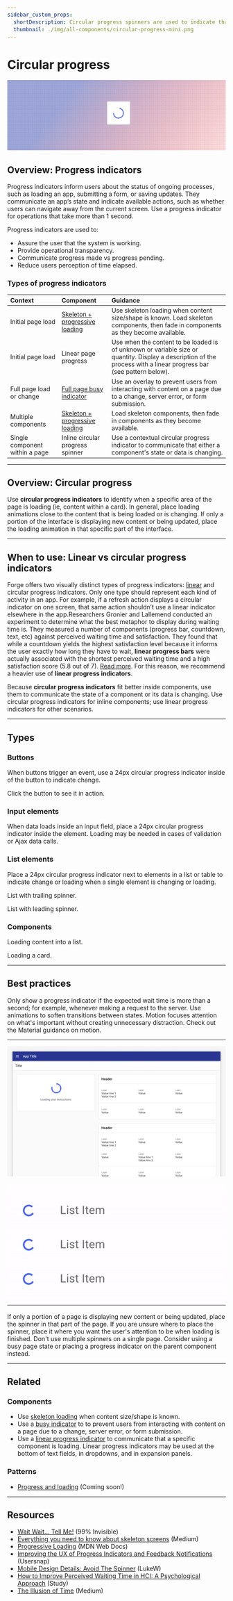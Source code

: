 ```yaml
---
sidebar_custom_props:
  shortDescription: Circular progress spinners are used to indicate that a particular element is loading within an interface.
  thumbnail: ./img/all-components/circular-progress-mini.png
---
```


# Circular progress

<ComponentVisual storybookUrl="https://forge.tylerdev.io/main/?path=/docs/components-circular-progress--docs">

![](./images/circular-progress.png)

</ComponentVisual>

## Overview: Progress indicators

Progress indicators inform users about the status of ongoing processes, such as loading an app, submitting a form, or saving updates. They communicate an app’s state and indicate available actions, such as whether users can navigate away from the current screen. Use a progress indicator for operations that take more than 1 second.

Progress indicators are used to:

- Assure the user that the system is working.
- Provide operational transparency.
- Communicate progress made vs progress pending.
- Reduce users perception of time elapsed.

### Types of progress indicators

| Context           | Component          | Guidance
| :-----------------| :----------------- | :----------------
| Initial page load |  [Skeleton + progressive loading](/components/progress-and-loading/skeleton)  | Use skeleton loading when content size/shape is known. Load skeleton components, then fade in components as they become available.
| Initial page load | Linear page progress | Use when the content to be loaded is of unknown or variable size or quantity. Display a description of the process with a linear progress bar (see pattern below).
| Full page load or change | [Full page busy indicator](/components/notifications-and-messages/busy-indicator) | Use an overlay to prevent users from interacting with content on a page due to a change, server error, or form submission.
| Multiple components | [Skeleton + progressive loading](/components/progress-and-loading/skeleton) | Load skeleton components, then fade in components as they become available.
| Single component within a page | Inline circular progress spinner | Use a contextual circular progress indicator to communicate that either a component's state or data is changing.

---

## Overview: Circular progress

Use **circular progress indicators** to identify when a specific area of the page is loading (ie, content within a card). In general, place loading animations close to the content that is being loaded or is changing. If only a portion of the interface is displaying new content or being updated, place the loading animation in that specific part of the interface.

---

## When to use: Linear vs circular progress indicators

Forge offers two visually distinct types of progress indicators: [linear](/components/progress-and-loading/linear-progress) and circular progress indicators. Only one type should represent each kind of activity in an app. For example, if a refresh action displays a circular indicator on one screen, that same action shouldn’t use a linear indicator elsewhere in the app.Researchers Gronier and Lallemend conducted an experiment to determine what the best metaphor to display during waiting time is. They measured a number of components (progress bar, countdown, text, etc) against perceived waiting time and satisfaction. They found that while a countdown yields the highest satisfaction level because it informs the user exactly how long they have to wait, **linear progress bars** were actually associated with the shortest perceived waiting time and a high satisfaction score (5.8 out of 7). [Read more](http://www.guillaumegronier.com/cv/resources/Articles/2013_WorkshopHCI_Gronier.pdf). For this reason, we recommend a heavier use of **linear progress indicators**. 

Because **circular progress indicators** fit better inside components, use them to communicate the state of a component or its data is changing. Use circular progress indicators for inline components; use linear progress indicators for other scenarios.

---

## Types 

### Buttons

When buttons trigger an event, use a 24px circular progress indicator inside of the button to indicate change. 

Click the button to see it in action.

### Input elements

When data loads inside an input field, place a 24px circular progress indicator inside the element. Loading may be needed in cases of validation or Ajax data calls. 

### List elements

Place a 24px circular progress indicator next to elements in a list or table to indicate change or loading when a single element is changing or loading.  

List with trailing spinner.

List with leading spinner.

### Components

Loading content into a list.

Loading a card.

---

## Best practices 

<DoDontGrid>
  <DoDontTextSection>
    <DoDontText type="do">Only show a progress indicator if the expected wait time is more than a second; for example, whenever making a request to the server.</DoDontText>
    <DoDontText type="do">Use animations to soften transitions between states. Motion focuses attention on what's important without creating unnecessary distraction. Check out the Material guidance on motion.</DoDontText>
  </DoDontTextSection>
</DoDontGrid>

---

<DoDontGrid>
  <DoDontRow>
  <DoDontImage>

![Forge logo](./images/single-element-load.png)

  </DoDontImage>
  <DoDontImage>

![Forge logo](./images/multiple-spinners.gif)

  </DoDontImage>
  </DoDontRow> 
  <DoDontRow>
    <DoDont type="do">If only a portion of a page is displaying new content or being updated, place the spinner in that part of the page. If you are unsure where to place the spinner, place it where you want the user's attention to be when loading is finished.</DoDont>
    <DoDont type="dont">Don't use multiple spinners on a single page. Consider using a busy page state or placing a progress indicator on the parent component instead. </DoDont>
  </DoDontRow>
</DoDontGrid>

---

## Related

### Components

- Use [skeleton loading](/components/progress-and-loading/skeleton) when content size/shape is known.
- Use a [busy indicator](/components/notifications-and-messages/busy-indicator) to to prevent users from interacting with content on a page due to a change, server error, or form submission.
- Use a [linear progress indicator](/components/progress-and-loading/linear-progress) to communicate that a specific component is loading. Linear progress indicators may be used at the bottom of text fields, in dropdowns, and in expansion panels.

### Patterns

- [Progress and loading](#) (Coming soon!)

---

## Resources

- [Wait Wait... Tell Me!](https://99percentinvisible.org/episode/wait-wait-tell-me/transcript/) (99% Invisible)
- [Everything you need to know about skeleton screens](https://uxdesign.cc/what-you-should-know-about-skeleton-screens-a820c45a571a) (Medium)
- [Progressive Loading](https://developer.mozilla.org/en-US/docs/Web/Progressive_web_apps/Loading) (MDN Web Docs)
- [Improving the UX of Progress Indicators and Feedback Notifications](https://usersnap.com/blog/progress-indicators/) (Usersnap)
- [Mobile Design Details: Avoid The Spinner](https://www.lukew.com/ff/entry.asp?1797) (LukeW)
- [How to Improve Perceived Waiting Time in HCI: A Psychological Approach](http://www.guillaumegronier.com/cv/resources/Articles/2013_WorkshopHCI_Gronier.pdf) (Study)
- [The Illusion of Time](https://medium.com/swlh/the-illusion-of-time-8f321fa2f191) (Medium)
